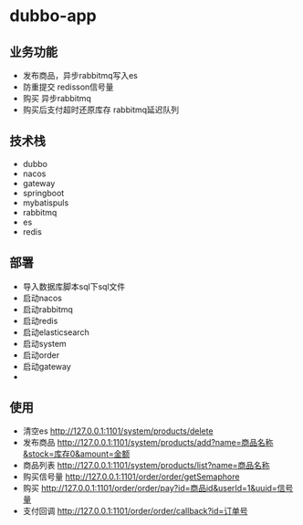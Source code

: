 # dubbo-app

## 业务功能

- 发布商品，异步rabbitmq写入es
- 防重提交 redisson信号量
- 购买 异步rabbitmq
- 购买后支付超时还原库存 rabbitmq延迟队列

## 技术栈

- dubbo
- nacos
- gateway
- springboot
- mybatispuls
- rabbitmq
- es
- redis

## 部署

- 导入数据库脚本sql下sql文件
- 启动nacos
- 启动rabbitmq
- 启动redis
- 启动elasticsearch
- 启动system
- 启动order
- 启动gateway
- 

## 使用
- 清空es http://127.0.0.1:1101/system/products/delete
- 发布商品 http://127.0.0.1:1101/system/products/add?name=商品名称&stock=库存0&amount=金额
- 商品列表 http://127.0.0.1:1101/system/products/list?name=商品名称
- 购买信号量 http://127.0.0.1:1101/order/order/getSemaphore
- 购买 http://127.0.0.1:1101/order/order/pay?id=商品id&userId=1&uuid=信号量
- 支付回调 http://127.0.0.1:1101/order/order/callback?id=订单号
